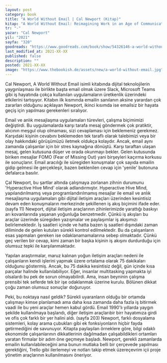 ```yaml
---
layout: post
category: book
title: "A World Without Email | Cal Newport (Kitap)"
kitap: "A World Without Email: Reimagining Work in an Age of Communication Overload"
tr: "-"
yazar: "Cal Newport"
yil: "2021"
sayfa: "320"
goodreads: "https://www.goodreads.com/book/show/54326146-a-world-without-email"
last_modified_at: 2021-XX-XX
published: false
description: ""
posted: 2021-XX-XX
image: "https://www.thebookish.de/assets/new/a-world-without-email.jpg"
---
```


Cal Newport, A World Without Email isimli kitabında dijital teknolojilerin yaygınlaşması ile birlikte başta email olmak üzere Slack, Microsoft Teams gibi iş hayatında çokça kullanılan uygulamaların üretkenlik üzerindeki etkilerini tartışıyor. Kitabın ilk kısmında emailin sanılanın aksine yarardan çok zararları olduğunu açıklayan Newport, ikinci kısımda ise emailsiz bir hayata geçiş için yapılması gerekenleri sıralıyor.

Email ve anlık mesajlaşma uygulamaları türevleri, çalışma biçimimizi değiştirdi. Bu uygulamalarda karşı tarafa mesaj göndermek çok pratiktir, alıcının meşgul olup olmaması, sizi cevaplaması için beklemeniz gerekmez. Karşıdaki kişinin cevabını beklemeden tek taraflı olarak talebimizi veya bir olay hakkındaki görüşümüzü iletmek oldukça kolaydır. Ancak, email aynı zamanda çalışanlar için bir stres kaynağına dönüştü. Karşı taraftan ulaşan mesaj, gelen kutusuna düşer ve orada okunmayı bekler. Gelen kutusunda biriken mesajlar FOMO (Fear of Missing Out) yani birşeyleri kaçırma korkusu ile sonuçlanır. Email aracılığı ile süregiden konuşmalar çok sayıda emailin gidip gelmesi ile gerçekleşir, bazen beklenilen cevap için 'yenile' butonuna defalarca basılır.

Çal Newport, bu şartlar altında çalışmaya zorlanan zihnin durumunu 'Hyperactive Hive Mind' olarak adlandırmıştır. Hyperactive Hive Mind, yapılandırılmamış veya programlandırılmamış mesajlar ile email ve anlık mesajlaşma uygulamaları gibi dijital iletişim araçları üzerinden kesintisiz devam eden konuşmaların merkezinde şekillenen iş akış biçimini ifade eder. (sayfa 11) Newport, dijital iletişim araçlarının zihinlerimizde yarattığı baskıyı arı kovanlarında yaşanan yoğunluğa benzetmedir. Çünkü iş akışları bu araçlar üzerinde süregiden yazışmalar ve paylaşımlar iş akışımızı belirlemektedir. İş saatleri içinde ve hatta bazen iş saatleri dışındaki zaman diliminde de gelen kutuları sürekli kontrol edilmektedir. Bu da çalışanların esas yapmaları gereken ise odaklanamamalarına sebep olmaktadır. Çünkü geç verilen bir cevap, kimi zaman bir başka kişinin iş akışını durdurduğu için olumsuz tepki ile karşılanmaktadır.

Yapılan araştırmalar, maruz kalınan yoğun iletişim araçları nedeni ile çalışanların kendi işlerini yapmak üzere ortalama olarak 75 dakikaları olduğunu göstermiş. Ancak, bu 75 dakika kesintisiz değil, gün içinde kısa parçalar halinde kullanılabiliyor. Eğer, insanlar multitasking yapmakta iyi olsalardı bu pek de sorun olmayabilirdi. Ama, insan beyninin çalışma prensibi tek seferde tek bir işe odaklanmak üzerine kurulu. Bölünen dikkat çoğu zaman olumsuz sonuçlar doğuruyor.

Peki, bu noktaya nasıl geldik? Sürekli uyaranların olduğu bir ortamda çalışmayı kimse planlamadı ama daha kısa zamanda daha fazla iş bitirmek vaadi ile bu yeni araçlar hemen kabul gördü. Email 1990'lı yıllarda yaygın şekilde kullanılmaya başlandı, diğer iletişim araçlarıbir birr hayatımıza girdi ve ofis çok farklı bir yer halini aldı. (sayfa 203) Newport, farklı dosyalama sistemleri, kolay arama çubukları gibi ek fonksiyonların hiçbir fayda getirmediğini de savunuyor. Kitapta paylaşılan örneklere göre, bilgi odaklı ekonomide çalışanlarının dikkatlerinin dağılmadan çalışabildikleri ortamları yaratan firmalar bir adım öne geçmeye başladı. Newport, gerekli zamanlarda emailin kullanılabileceğini ama bunun mutlaka belli bir çerçevede yapılması gerektiğini, Trello gibi ilerlemeyi ve notları takip etmek üzereçevrim içii proje yönetim araçlarının kullanılmasını öneriyor.
